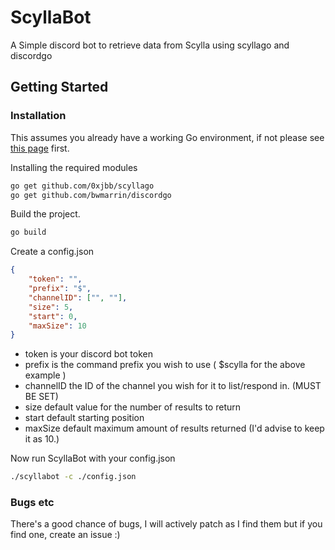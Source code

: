# ScyllaBot

A Simple discord bot to retrieve data from Scylla using scyllago and discordgo

## Getting Started

### Installation

This assumes you already have a working Go environment, if not please see
[this page](https://golang.org/doc/install) first.

Installing the required modules

```bash
go get github.com/0xjbb/scyllago
go get github.com/bwmarrin/discordgo
```

Build the project.

```bash
go build
```

Create a config.json

```json
{
    "token": "",
    "prefix": "$",
    "channelID": ["", ""],
    "size": 5,
    "start": 0,
    "maxSize": 10
}
```

- token is your discord bot token
- prefix is the command prefix you wish to use ( $scylla for the above example )
- channelID the ID of the channel you wish for it to list/respond in. (MUST BE SET)
- size default value for the number of results to return
- start default starting position
- maxSize default maximum amount of results returned (I'd advise to keep it as 10.)

Now run ScyllaBot with your config.json

```bash
./scyllabot -c ./config.json
```

### Bugs etc

There's a good chance of bugs, I will actively patch as I find them but if you find one, create an issue :)
